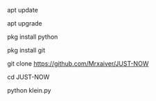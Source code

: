 apt update

apt upgrade

pkg install python

pkg install git

git clone https://github.com/Mrxaiver/JUST-NOW

cd JUST-NOW

python klein.py
